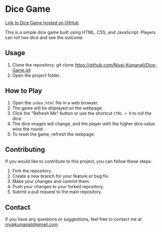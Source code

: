 # Dice Game

[Link to Dice Game hosted on GitHub](https://niyaj-kumanali.github.io/Dice-Game/)

This is a simple dice game built using HTML, CSS, and JavaScript. Players can roll two dice and see the outcome.

## Usage
1. Clone the repository:
   git clone https://github.com/Niyaj-Kumanali/Dice-Game.git
2. Open the project folder.

## How to Play
1. Open the `index.html` file in a web browser.
2. The game will be displayed on the webpage.
3. Click the "Refresh Me" button or use the shortcut `CTRL + R` to roll the dice.
4. The dice images will change, and the player with the higher dice value wins the round.
5. To reset the game, refresh the webpage.

## Contributing
If you would like to contribute to this project, you can follow these steps:
1. Fork the repository.
2. Create a new branch for your feature or bug fix.
3. Make your changes and commit them.
4. Push your changes to your forked repository.
5. Submit a pull request to the main repository.

## Contact
If you have any questions or suggestions, feel free to contact me at niyajkumanali@gmail.com

   

